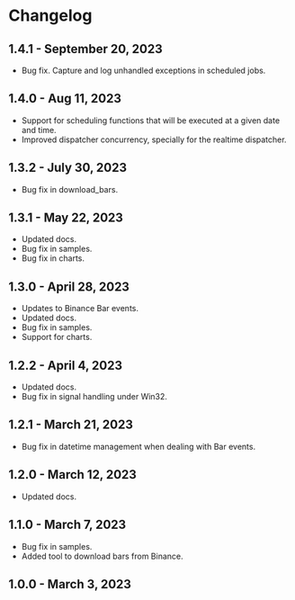 # Changelog

## 1.4.1 - September 20, 2023

* Bug fix. Capture and log unhandled exceptions in scheduled jobs.

## 1.4.0 - Aug 11, 2023

* Support for scheduling functions that will be executed at a given date and time.
* Improved dispatcher concurrency, specially for the realtime dispatcher.

## 1.3.2 - July 30, 2023

* Bug fix in download_bars.

## 1.3.1 - May 22, 2023

* Updated docs.
* Bug fix in samples.
* Bug fix in charts.

## 1.3.0 - April 28, 2023

* Updates to Binance Bar events.
* Updated docs.
* Bug fix in samples.
* Support for charts.

## 1.2.2 - April 4, 2023

* Updated docs.
* Bug fix in signal handling under Win32.

## 1.2.1 - March 21, 2023

* Bug fix in datetime management when dealing with Bar events.

## 1.2.0 - March 12, 2023

* Updated docs.

## 1.1.0 - March 7, 2023

* Bug fix in samples.
* Added tool to download bars from Binance.

## 1.0.0 - March 3, 2023

